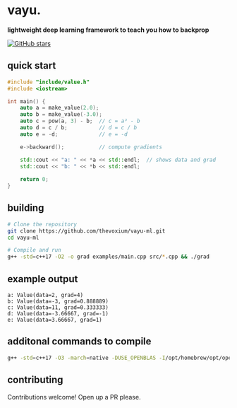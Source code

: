 # vayu.

**lightweight deep learning framework to teach you how to backprop**

[![GitHub stars](https://img.shields.io/github/stars/thevoxium/vayu-ml?style=social)](https://github.com/thevoxium/vayu-ml)


## quick start

```cpp
#include "include/value.h"
#include <iostream>

int main() {
    auto a = make_value(2.0);
    auto b = make_value(-3.0);
    auto c = pow(a, 3) - b;  // c = a³ - b
    auto d = c / b;          // d = c / b  
    auto e = -d;             // e = -d

    e->backward();           // compute gradients

    std::cout << "a: " << *a << std::endl;  // shows data and grad
    std::cout << "b: " << *b << std::endl;
    
    return 0;
}
```


## building

```bash
# Clone the repository
git clone https://github.com/thevoxium/vayu-ml.git
cd vayu-ml

# Compile and run
g++ -std=c++17 -O2 -o grad examples/main.cpp src/*.cpp && ./grad
```

## example output

```
a: Value(data=2, grad=4)
b: Value(data=-3, grad=0.888889)
c: Value(data=11, grad=0.333333)
d: Value(data=-3.66667, grad=-1)
e: Value(data=3.66667, grad=1)
```

## additonal commands to compile


```bash
g++ -std=c++17 -O3 -march=native -DUSE_OPENBLAS -I/opt/homebrew/opt/openblas/include -L/opt/homebrew/opt/openblas/lib examples/test.cpp src/tensor.cpp -lopenblas -o grad && ./grad
```


## contributing

Contributions welcome! Open up a PR please.

